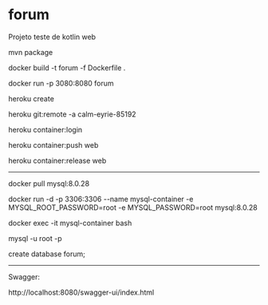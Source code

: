 # forum
Projeto teste de kotlin web

mvn package

docker build -t forum -f Dockerfile .

docker run -p 3080:8080 forum

heroku create

heroku git:remote -a calm-eyrie-85192

heroku container:login

heroku container:push web

heroku container:release web

***************

docker pull mysql:8.0.28

docker run -d -p 3306:3306 --name mysql-container -e MYSQL_ROOT_PASSWORD=root -e MYSQL_PASSWORD=root mysql:8.0.28

docker exec -it mysql-container bash

mysql -u root -p

create database forum;

**************
Swagger:

http://localhost:8080/swagger-ui/index.html
